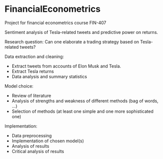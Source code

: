 # FinancialEconometrics
Project for financial econometrics course FIN-407

Sentiment analysis of Tesla-related tweets and predictive power on returns.

Research question: Can one elaborate a trading strategy based on Tesla-related tweets?

Data extraction and cleaning:
- Extract tweets from accounts of Elon Musk and Tesla.
- Extract Tesla returns
- Data analysis and summary statistics

Model choice:
- Review of literature
- Analysis of strengths and weakness of different methods (bag of words, …)
- Selection of methods (at least one simple and one more sophisticated one)

Implementation:
- Data preprocessing
- Implementation of chosen model(s)
- Analysis of results
- Critical analysis of results
